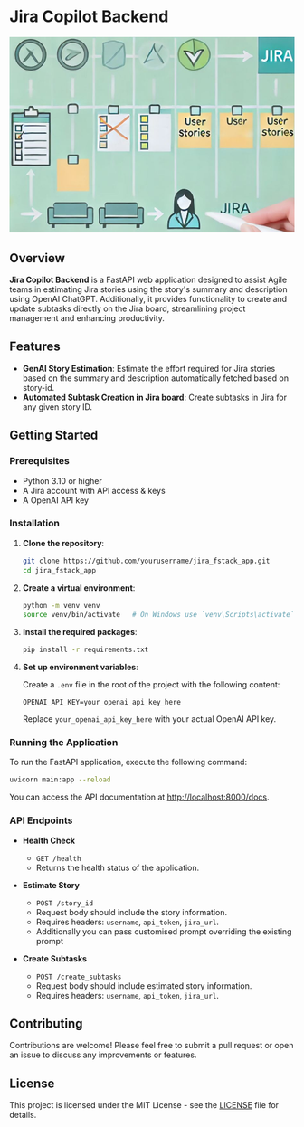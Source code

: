 
# Jira Copilot Backend

![Jira FStack Logo](artefacts/genai_jira.JPG) <!-- Replace with an actual logo if you have one -->

## Overview

**Jira Copilot Backend** is a FastAPI web application designed to assist Agile teams in estimating Jira stories using the story's summary and description using OpenAI ChatGPT. Additionally, it provides functionality to create and update subtasks directly on the Jira board, streamlining project management and enhancing productivity.

## Features

- **GenAI Story Estimation**: Estimate the effort required for Jira stories based on the summary and description automatically fetched based on story-id.
- **Automated Subtask Creation in Jira board**: Create subtasks in Jira for any given story ID.

## Getting Started

### Prerequisites

- Python 3.10 or higher
- A Jira account with API access & keys
- A OpenAI API key

### Installation

1. **Clone the repository**:

   ```bash
   git clone https://github.com/yourusername/jira_fstack_app.git
   cd jira_fstack_app
   ```

2. **Create a virtual environment**:

   ```bash
   python -m venv venv
   source venv/bin/activate   # On Windows use `venv\Scripts\activate`
   ```

3. **Install the required packages**:

   ```bash
   pip install -r requirements.txt
   ```

4. **Set up environment variables**:

   Create a `.env` file in the root of the project with the following content:

   ```env
   OPENAI_API_KEY=your_openai_api_key_here
   ```

   Replace `your_openai_api_key_here` with your actual OpenAI API key.

### Running the Application

To run the FastAPI application, execute the following command:

```bash
uvicorn main:app --reload
```

You can access the API documentation at [http://localhost:8000/docs](http://localhost:8000/docs).

### API Endpoints

- **Health Check**
  - `GET /health`
  - Returns the health status of the application.

- **Estimate Story**
  - `POST /story_id`
  - Request body should include the story information.
  - Requires headers: `username`, `api_token`, `jira_url`.
  - Additionally you can pass customised prompt overriding the existing prompt

- **Create Subtasks**
  - `POST /create_subtasks`
  - Request body should include estimated story information.
  - Requires headers: `username`, `api_token`, `jira_url`.

## Contributing

Contributions are welcome! Please feel free to submit a pull request or open an issue to discuss any improvements or features.

## License

This project is licensed under the MIT License - see the [LICENSE](LICENSE) file for details.